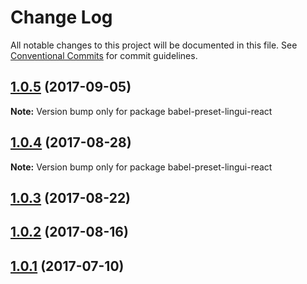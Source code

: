 # Change Log

All notable changes to this project will be documented in this file.
See [Conventional Commits](https://conventionalcommits.org) for commit guidelines.

<a name="1.0.5"></a>
## [1.0.5](https://github.com/lingui/js-lingui/compare/babel-preset-lingui-react@1.0.4...babel-preset-lingui-react@1.0.5) (2017-09-05)




**Note:** Version bump only for package babel-preset-lingui-react

<a name="1.0.4"></a>
## [1.0.4](https://github.com/lingui/js-lingui/compare/babel-preset-lingui-react@1.0.4-0...babel-preset-lingui-react@1.0.4) (2017-08-28)




**Note:** Version bump only for package babel-preset-lingui-react

<a name="1.0.3"></a>
## [1.0.3](https://github.com/lingui/js-lingui/compare/babel-preset-lingui-react@1.0.2...babel-preset-lingui-react@1.0.3) (2017-08-22)




<a name="1.0.2"></a>
## [1.0.2](https://github.com/lingui/js-lingui/compare/babel-preset-lingui-react@1.0.1...babel-preset-lingui-react@1.0.2) (2017-08-16)




<a name="1.0.1"></a>
## [1.0.1](https://github.com/lingui/js-lingui/compare/babel-preset-lingui-react@1.0.0...babel-preset-lingui-react@1.0.1) (2017-07-10)
